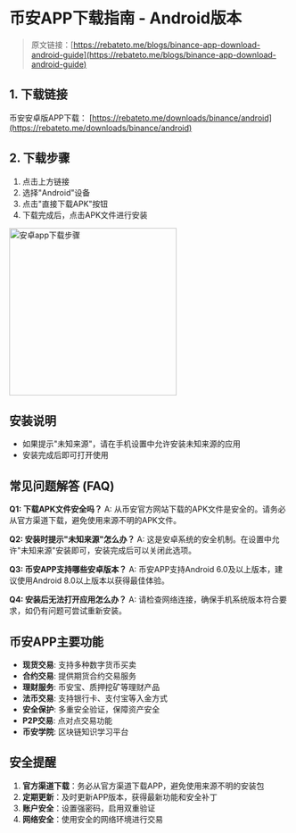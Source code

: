 # 币安APP下载指南 - Android版本

> 原文链接：[https://rebateto.me/blogs/binance-app-download-android-guide](https://rebateto.me/blogs/binance-app-download-android-guide)

## 1. 下载链接

币安安卓版APP下载：
[https://rebateto.me/downloads/binance/android](https://rebateto.me/downloads/binance/android)

## 2. 下载步骤

1. 点击上方链接
2. 选择"Android"设备
3. 点击"直接下载APK"按钮
4. 下载完成后，点击APK文件进行安装

<img src="https://rebateto.me/rails/active_storage/blobs/redirect/eyJfcmFpbHMiOnsiZGF0YSI6Mjk1LCJwdXIiOiJibG9iX2lkIn19--ae818ee35862dacbfa6a6d453ec5da95c1ed4716/%E5%AE%89%E5%8D%93app%E4%B8%8B%E8%BD%BD%E6%AD%A5%E9%AA%A4.jpg" alt="安卓app下载步骤" width="300">

## 安装说明

- 如果提示"未知来源"，请在手机设置中允许安装未知来源的应用
- 安装完成后即可打开使用

## 常见问题解答 (FAQ)

**Q1: 下载APK文件安全吗？**
A: 从币安官方网站下载的APK文件是安全的。请务必从官方渠道下载，避免使用来源不明的APK文件。

**Q2: 安装时提示"未知来源"怎么办？**
A: 这是安卓系统的安全机制。在设置中允许"未知来源"安装即可，安装完成后可以关闭此选项。

**Q3: 币安APP支持哪些安卓版本？**
A: 币安APP支持Android 6.0及以上版本，建议使用Android 8.0以上版本以获得最佳体验。

**Q4: 安装后无法打开应用怎么办？**
A: 请检查网络连接，确保手机系统版本符合要求，如仍有问题可尝试重新安装。

## 币安APP主要功能

- **现货交易**: 支持多种数字货币买卖
- **合约交易**: 提供期货合约交易服务
- **理财服务**: 币安宝、质押挖矿等理财产品
- **法币交易**: 支持银行卡、支付宝等入金方式
- **安全保护**: 多重安全验证，保障资产安全
- **P2P交易**: 点对点交易功能
- **币安学院**: 区块链知识学习平台

## 安全提醒

1. **官方渠道下载**：务必从官方渠道下载APP，避免使用来源不明的安装包
2. **定期更新**：及时更新APP版本，获得最新功能和安全补丁
3. **账户安全**：设置强密码，启用双重验证
4. **网络安全**：使用安全的网络环境进行交易
